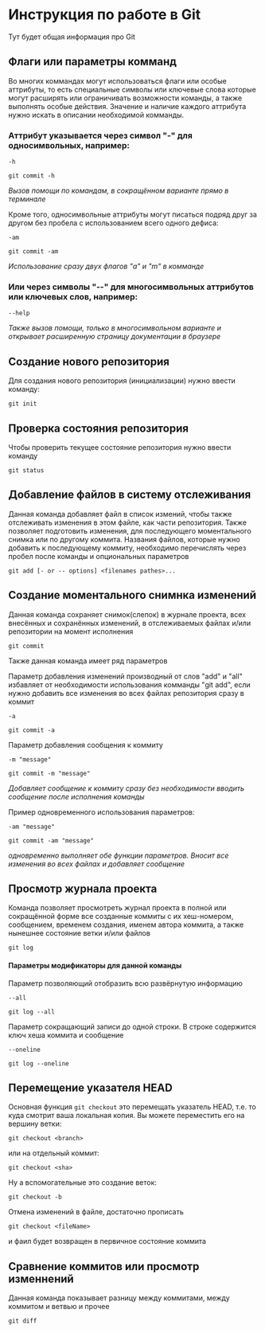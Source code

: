 # Инструкция по работе в Git

Тут будет общая информация про Git

## Флаги или параметры комманд

Во многих коммандах могут использоваться флаги или особые аттрибуты, то есть специальные символы или ключевые слова которые могут расширять или ограничивать возможности команды, а также выполнять особые действия. Значение и наличие каждого аттрибута нужно искать в описании необходимой комманды. 

### Аттрибут указывается через символ "-" для односимвольных, например:

    -h

    git commit -h
*Вызов помощи по командам, в сокращённом варианте прямо в терминале*

Кроме того, односимвольные аттрибуты могут писаться подряд друг за другом без пробела с использованием всего одного дефиса:

    -am

    git commit -am
*Использование сразу двух флагов "a" и "m" в комманде*

### Или через символы "--" для многосимвольных аттрибутов или ключевых слов, например:

    --help
*Также вызов помощи, только в многосимвольном варианте и открывает расширенную страницу документации в браузере*

## Создание нового репозитория

Для создания нового репозитория (инициализации) нужно ввести команду:

    git init

## Проверка состояния репозитория

Чтобы проверить текущее состояние репозитория нужно ввести команду

    git status

## Добавление файлов в систему отслеживания

Данная команда добавляет файл в список измений, чтобы также отслеживать изменения в этом файле, как части репозитория. Также позволяет подготовить изменения, для последующего моментального снимка или по другому коммита.
Названия файлов, которые нужно добавить к последующему коммиту, необходимо перечислять через пробел после команды и опциональных параметров

    git add [- or -- options] <filenames pathes>...

## Создание моментального снимнка изменений

Данная команда сохраняет снимок(слепок) в журнале проекта, всех внесённых и сохранённых изменений, в отслеживаемых файлах и/или репозитории на момент исполнения

    git commit

Также данная команда имеет ряд параметров

Параметр добавления изменений производный от слов "add" и "all" избавляет от необходимости использования комманды "git add", если нужно добавить все изменения во всех файлах репозитория сразу в коммит 

    -a

    git commit -a

Параметр добавления сообщения к коммиту

    -m "message"

    git commit -m "message"
*Добавляет сообщение к коммиту сразу без необходимости вводить сообщение после исполнения команды*

Пример одновременного использования параметров:

    -am "message"

    git commit -am "message"
*одновременно выполняет обе функции параметров. Вносит все изменения во всех файлах и добавляет сообщение*

## Просмотр журнала проекта

Команда позволяет просмотреть журнал проекта в полной или сокращённой форме все созданные коммиты с их хеш-номером, сообщением, временем создания, именем автора коммита, а также нынешнее состояние ветки и/или файлов

    git log

#### Параметры модификаторы для данной команды
Параметр позволяющий отобразить всю развёрнутую информацию 

    --all

    git log --all

Параметр сокращающий записи до одной строки. В строке содержится ключ хеша коммита и сообщение

    --oneline

    git log --oneline
    
## Перемещение указателя HEAD

Основная функция <code>git checkout</code> это перемещать указатель HEAD, т.е. то куда смотрит ваша локальная копия. Вы можете переместить его на вершину ветки: 

    git checkout <branch> 
    
или на отдельный коммит: 

    git checkout <sha>

Ну а вспомогательные это создание веток:
    
    git checkout -b 

Отмена изменений в файле, достаточно прописать 
    
    git checkout <fileName> 
    
и фаил будет возвращен в первичное состояние коммита

## Сравнение коммитов или просмотр изменнений

Данная команда показывает разницу между коммитами, между коммитом и ветвью и прочее

    git diff